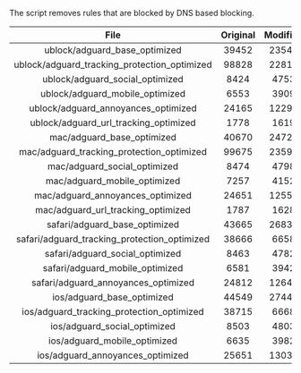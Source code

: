 The script removes rules that are blocked by DNS based blocking.


| File | Original | Modified |
|:----:|:-----:|:-----:|
| ublock/adguard_base_optimized | 39452 | 23544 |
| ublock/adguard_tracking_protection_optimized | 98828 | 22816 |
| ublock/adguard_social_optimized | 8424 | 4753 |
| ublock/adguard_mobile_optimized | 6553 | 3909 |
| ublock/adguard_annoyances_optimized | 24165 | 12296 |
| ublock/adguard_url_tracking_optimized | 1778 | 1619 |
| mac/adguard_base_optimized | 40670 | 24729 |
| mac/adguard_tracking_protection_optimized | 99675 | 23592 |
| mac/adguard_social_optimized | 8474 | 4798 |
| mac/adguard_mobile_optimized | 7257 | 4152 |
| mac/adguard_annoyances_optimized | 24651 | 12558 |
| mac/adguard_url_tracking_optimized | 1787 | 1628 |
| safari/adguard_base_optimized | 43665 | 26831 |
| safari/adguard_tracking_protection_optimized | 38666 | 6658 |
| safari/adguard_social_optimized | 8463 | 4782 |
| safari/adguard_mobile_optimized | 6581 | 3942 |
| safari/adguard_annoyances_optimized | 24812 | 12641 |
| ios/adguard_base_optimized | 44549 | 27449 |
| ios/adguard_tracking_protection_optimized | 38715 | 6668 |
| ios/adguard_social_optimized | 8503 | 4803 |
| ios/adguard_mobile_optimized | 6635 | 3982 |
| ios/adguard_annoyances_optimized | 25651 | 13031 |